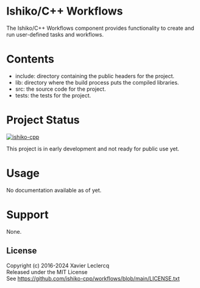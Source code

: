 # Ishiko/C++ Workflows

The Ishiko/C++ Workflows component provides functionality to create and run user-defined tasks and workflows.

# Contents

- include: directory containing the public headers for the project.
- lib: directory where the build process puts the compiled libraries.
- src: the source code for the project.
- tests: the tests for the project.

# Project Status

[![ishiko-cpp](https://circleci.com/gh/ishiko-cpp/workflows.svg?style=shield)](https://circleci.com/gh/ishiko-cpp/workflows)

This project is in early development and not ready for public use yet.

# Usage

No documentation available as of yet.

# Support

None.

## License

Copyright (c) 2016-2024 Xavier Leclercq\
Released under the MIT License\
See https://github.com/ishiko-cpp/workflows/blob/main/LICENSE.txt
